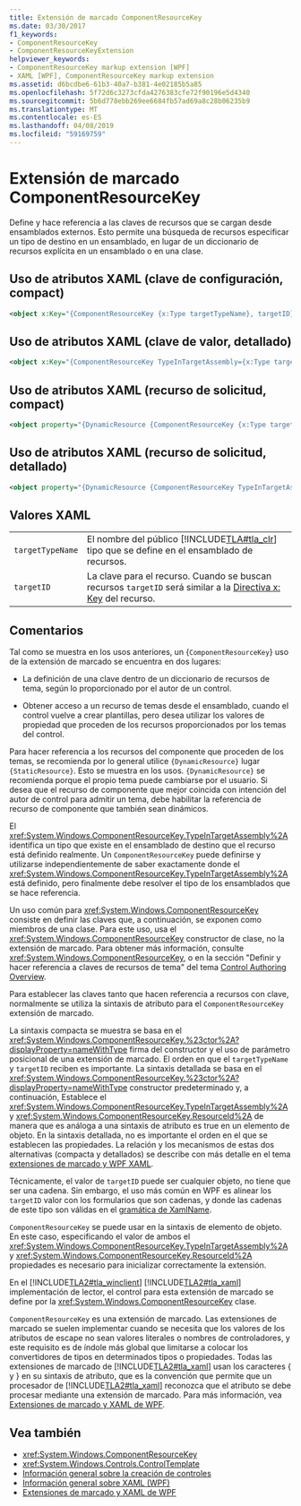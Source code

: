 ```yaml
---
title: Extensión de marcado ComponentResourceKey
ms.date: 03/30/2017
f1_keywords:
- ComponentResourceKey
- ComponentResourceKeyExtension
helpviewer_keywords:
- ComponentResourceKey markup extension [WPF]
- XAML [WPF], ComponentResourceKey markup extension
ms.assetid: d6bcdbe6-61b3-40a7-b381-4e02185b5a85
ms.openlocfilehash: 5f72d6c3273cfda4276383cfe72f90196e5d4340
ms.sourcegitcommit: 5b6d778ebb269ee6684fb57ad69a8c28b06235b9
ms.translationtype: MT
ms.contentlocale: es-ES
ms.lasthandoff: 04/08/2019
ms.locfileid: "59169759"
---
```

# <a name="componentresourcekey-markup-extension"></a>Extensión de marcado ComponentResourceKey
Define y hace referencia a las claves de recursos que se cargan desde ensamblados externos. Esto permite una búsqueda de recursos especificar un tipo de destino en un ensamblado, en lugar de un diccionario de recursos explícita en un ensamblado o en una clase.  
  
## <a name="xaml-attribute-usage-setting-key-compact"></a>Uso de atributos XAML (clave de configuración, compact)  
  
```xml  
<object x:Key="{ComponentResourceKey {x:Type targetTypeName}, targetID}" .../>  
```  
  
## <a name="xaml-attribute-usage-setting-key-verbose"></a>Uso de atributos XAML (clave de valor, detallado)  
  
```xml  
<object x:Key="{ComponentResourceKey TypeInTargetAssembly={x:Type targetTypeName}, ResourceID=targetID}" .../>  
```  
  
## <a name="xaml-attribute-usage-requesting-resource-compact"></a>Uso de atributos XAML (recurso de solicitud, compact)  
  
```xml  
<object property="{DynamicResource {ComponentResourceKey {x:Type targetTypeName}, targetID}}" .../>  
```  
  
## <a name="xaml-attribute-usage-requesting-resource-verbose"></a>Uso de atributos XAML (recurso de solicitud, detallado)  
  
```xml  
<object property="{DynamicResource {ComponentResourceKey TypeInTargetAssembly={x:Type targetTypeName}, ResourceID=targetID}}" .../>  
```  
  
## <a name="xaml-values"></a>Valores XAML  
  
|||  
|-|-|  
|`targetTypeName`|El nombre del público [!INCLUDE[TLA#tla_clr](../../../../includes/tlasharptla-clr-md.md)] tipo que se define en el ensamblado de recursos.|  
|`targetID`|La clave para el recurso. Cuando se buscan recursos `targetID` será similar a la [Directiva x: Key](../../xaml-services/x-key-directive.md) del recurso.|  
  
## <a name="remarks"></a>Comentarios  
 Tal como se muestra en los usos anteriores, un {`ComponentResourceKey`} uso de la extensión de marcado se encuentra en dos lugares:  
  
-   La definición de una clave dentro de un diccionario de recursos de tema, según lo proporcionado por el autor de un control.  
  
-   Obtener acceso a un recurso de temas desde el ensamblado, cuando el control vuelve a crear plantillas, pero desea utilizar los valores de propiedad que proceden de los recursos proporcionados por los temas del control.  
  
 Para hacer referencia a los recursos del componente que proceden de los temas, se recomienda por lo general utilice `{DynamicResource}` lugar `{StaticResource}`. Esto se muestra en los usos. `{DynamicResource}` se recomienda porque el propio tema puede cambiarse por el usuario. Si desea que el recurso de componente que mejor coincida con intención del autor de control para admitir un tema, debe habilitar la referencia de recurso de componente que también sean dinámicos.  
  
 El <xref:System.Windows.ComponentResourceKey.TypeInTargetAssembly%2A> identifica un tipo que existe en el ensamblado de destino que el recurso está definido realmente. Un `ComponentResourceKey` puede definirse y utilizarse independientemente de saber exactamente donde el <xref:System.Windows.ComponentResourceKey.TypeInTargetAssembly%2A> está definido, pero finalmente debe resolver el tipo de los ensamblados que se hace referencia.  
  
 Un uso común para <xref:System.Windows.ComponentResourceKey> consiste en definir las claves que, a continuación, se exponen como miembros de una clase. Para este uso, usa el <xref:System.Windows.ComponentResourceKey> constructor de clase, no la extensión de marcado. Para obtener más información, consulte <xref:System.Windows.ComponentResourceKey>, o en la sección "Definir y hacer referencia a claves de recursos de tema" del tema [Control Authoring Overview](../controls/control-authoring-overview.md).  
  
 Para establecer las claves tanto que hacen referencia a recursos con clave, normalmente se utiliza la sintaxis de atributo para el `ComponentResourceKey` extensión de marcado.  
  
 La sintaxis compacta se muestra se basa en el <xref:System.Windows.ComponentResourceKey.%23ctor%2A?displayProperty=nameWithType> firma del constructor y el uso de parámetro posicional de una extensión de marcado. El orden en que el `targetTypeName` y `targetID` reciben es importante. La sintaxis detallada se basa en el <xref:System.Windows.ComponentResourceKey.%23ctor%2A?displayProperty=nameWithType> constructor predeterminado y, a continuación, Establece el <xref:System.Windows.ComponentResourceKey.TypeInTargetAssembly%2A> y <xref:System.Windows.ComponentResourceKey.ResourceId%2A> de manera que es análoga a una sintaxis de atributo es true en un elemento de objeto. En la sintaxis detallada, no es importante el orden en el que se establecen las propiedades. La relación y los mecanismos de estas dos alternativas (compacta y detallados) se describe con más detalle en el tema [extensiones de marcado y WPF XAML](markup-extensions-and-wpf-xaml.md).  
  
 Técnicamente, el valor de `targetID` puede ser cualquier objeto, no tiene que ser una cadena. Sin embargo, el uso más común en WPF es alinear los `targetID` valor con los formularios que son cadenas, y donde las cadenas de este tipo son válidas en el [gramática de XamlName](../../xaml-services/xamlname-grammar.md).  
  
 `ComponentResourceKey` se puede usar en la sintaxis de elemento de objeto. En este caso, especificando el valor de ambos el <xref:System.Windows.ComponentResourceKey.TypeInTargetAssembly%2A> y <xref:System.Windows.ComponentResourceKey.ResourceId%2A> propiedades es necesario para inicializar correctamente la extensión.  
  
 En el [!INCLUDE[TLA2#tla_winclient](../../../../includes/tla2sharptla-winclient-md.md)] [!INCLUDE[TLA2#tla_xaml](../../../../includes/tla2sharptla-xaml-md.md)] implementación de lector, el control para esta extensión de marcado se define por la <xref:System.Windows.ComponentResourceKey> clase.  
  
 `ComponentResourceKey` es una extensión de marcado. Las extensiones de marcado se suelen implementar cuando se necesita que los valores de los atributos de escape no sean valores literales o nombres de controladores, y este requisito es de índole más global que limitarse a colocar los convertidores de tipos en determinados tipos o propiedades. Todas las extensiones de marcado de [!INCLUDE[TLA2#tla_xaml](../../../../includes/tla2sharptla-xaml-md.md)] usan los caracteres { y } en su sintaxis de atributo, que es la convención que permite que un procesador de [!INCLUDE[TLA2#tla_xaml](../../../../includes/tla2sharptla-xaml-md.md)] reconozca que el atributo se debe procesar mediante una extensión de marcado. Para más información, vea [Extensiones de marcado y XAML de WPF](markup-extensions-and-wpf-xaml.md).  
  
## <a name="see-also"></a>Vea también

- <xref:System.Windows.ComponentResourceKey>
- <xref:System.Windows.Controls.ControlTemplate>
- [Información general sobre la creación de controles](../controls/control-authoring-overview.md)
- [Información general sobre XAML (WPF)](xaml-overview-wpf.md)
- [Extensiones de marcado y XAML de WPF](markup-extensions-and-wpf-xaml.md)
